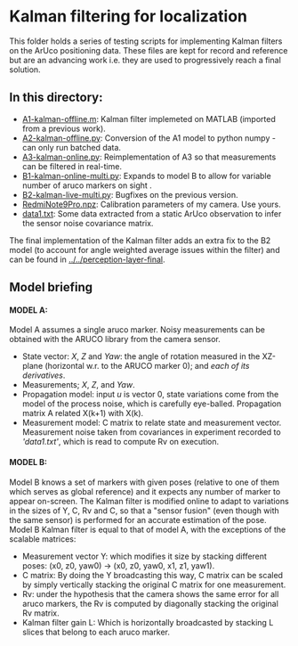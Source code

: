 # Kalman filtering for localization

This folder holds a series of testing scripts for implementing Kalman filters on the ArUco positioning data. These files are kept for record and reference but are an advancing work i.e. they are used to progressively reach a final solution.

## In this directory:
- [A1-kalman-offline.m][]: Kalman filter implemeted on MATLAB (imported from a previous work).
- [A2-kalman-offline.py][]: Conversion of the A1 model to python numpy - can only run batched data.
- [A3-kalman-online.py][]: Reimplementation of A3 so that measurements can be filtered in real-time.
- [B1-kalman-online-multi.py][]: Expands to model B to allow for variable number of aruco markers on sight .
- [B2-kalman-live-multi.py][]: Bugfixes on the previous version.
- [RedmiNote9Pro.npz][]: Calibration parameters of my camera. Use yours.
- [data1.txt][]: Some data extracted from a static ArUco observation to infer the sensor noise covariance matrix.

The final implementation of the Kalman filter adds an extra fix to the B2 model (to account for angle weighted average issues within the filter) and can be found in [../../perception-layer-final][].

[A1-kalman-offline.m]: https://github.com/solder-fumes-asthma/sub-t/blob/master/deploy-remote/localization/kalman-filters/A1-kalman-offline.m
[A2-kalman-offline.py]: https://github.com/solder-fumes-asthma/sub-t/blob/master/deploy-remote/localization/kalman-filters/A2-kalman-offline.py
[A3-kalman-online.py]: https://github.com/solder-fumes-asthma/sub-t/blob/master/deploy-remote/localization/kalman-filters/A3-kalman-online.py
[B1-kalman-online-multi.py]: https://github.com/solder-fumes-asthma/sub-t/blob/master/deploy-remote/localization/kalman-filters/B1-kalman-online-multi.py
[B2-kalman-live-multi.py]: https://github.com/solder-fumes-asthma/sub-t/blob/master/deploy-remote/localization/kalman-filters/B2-kalman-live-multi.py
[RedmiNote9Pro.npz]: https://github.com/solder-fumes-asthma/sub-t/blob/master/deploy-remote/localization/kalman-filters/RedmiNote9Pro.npz
[data1.txt]: https://github.com/solder-fumes-asthma/sub-t/blob/master/deploy-remote/localization/kalman-filters/data1.txt
[../../perception-layer-final]: https://github.com/solder-fumes-asthma/sub-t/tree/master/deploy-remote/perception-layer-final

## Model briefing
#### MODEL A:
Model A assumes a single aruco marker. Noisy measurements can be obtained with the ARUCO library from the camera sensor.
- State vector: *X*, *Z* and *Yaw*: the angle of rotation measured in the XZ-plane (horizontal w.r. to the ARUCO marker 0); and *each of its derivatives*.
- Measurements; *X*, *Z*, and *Yaw*.
- Propagation model: input *u* is vector 0, state variations come from the model of the process noise, which is carefully eye-balled. Propagation matrix A related X(k+1) with X(k).
- Measurement model: C matrix to relate state and measurement vector. Measurement noise taken from covariances in experiment recorded to *'data1.txt'*, which is read to compute Rv on execution.

#### MODEL B:
Model B knows a set of markers with given poses (relative to one of them which serves as global reference) and it expects any number of marker to appear on-screen. The Kalman filter is modified online to adapt to variations in the sizes of Y, C, Rv and C, so that a "sensor fusion" (even though with the same sensor) is performed for an accurate estimation of the pose. Model B Kalman filter is equal to that of model A, with the exceptions of the scalable matrices:
- Measurement vector Y: which modifies it size by stacking different poses: (x0, z0, yaw0) -> (x0, z0, yaw0, x1, z1, yaw1).
- C matrix: By doing the Y broadcasting this way, C matrix can be scaled by simply vertically stacking the original C matrix for one measurement.
- Rv: under the hypothesis that the camera shows the same error for all aruco markers, the Rv is computed by diagonally stacking the original Rv matrix.
- Kalman filter gain L: Which is horizontally broadcasted by stacking L slices that belong to each aruco marker.


